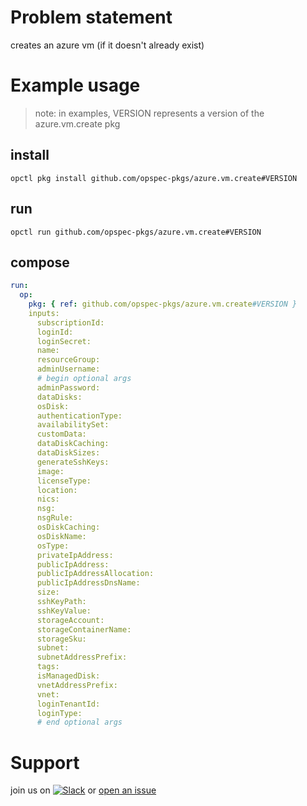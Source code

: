 # Problem statement
creates an azure vm (if it doesn't already exist)

# Example usage

> note: in examples, VERSION represents a version of the azure.vm.create pkg

## install

```shell
opctl pkg install github.com/opspec-pkgs/azure.vm.create#VERSION
```

## run

```
opctl run github.com/opspec-pkgs/azure.vm.create#VERSION
```

## compose

```yaml
run:
  op:
    pkg: { ref: github.com/opspec-pkgs/azure.vm.create#VERSION }
    inputs: 
      subscriptionId:
      loginId:
      loginSecret:
      name:
      resourceGroup:
      adminUsername:
      # begin optional args
      adminPassword:
      dataDisks:
      osDisk:
      authenticationType:
      availabilitySet:
      customData:
      dataDiskCaching:
      dataDiskSizes:
      generateSshKeys:
      image:
      licenseType:
      location:
      nics:
      nsg:
      nsgRule:
      osDiskCaching:
      osDiskName:
      osType:
      privateIpAddress:
      publicIpAddress:
      publicIpAddressAllocation:
      publicIpAddressDnsName:
      size:
      sshKeyPath:
      sshKeyValue:
      storageAccount:
      storageContainerName:
      storageSku:
      subnet:
      subnetAddressPrefix:
      tags:
      isManagedDisk:
      vnetAddressPrefix:
      vnet:
      loginTenantId:
      loginType:
      # end optional args
```

# Support

join us on [![Slack](https://opspec-slackin.herokuapp.com/badge.svg)](https://opspec-slackin.herokuapp.com/)
or [open an issue](https://github.com/opspec-pkgs/azure.vm.create/issues)
